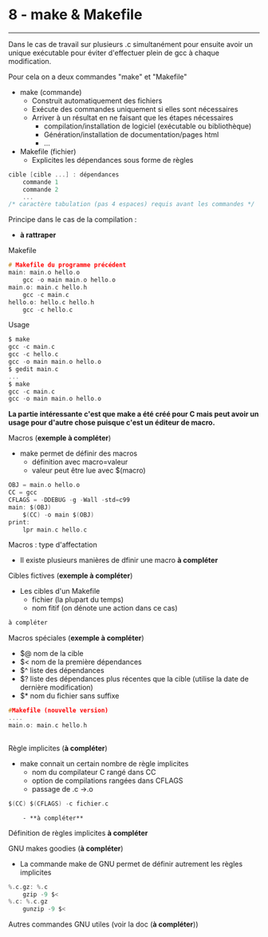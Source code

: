 # 8 - make & Makefile
---
Dans le cas de travail sur plusieurs .c simultanément pour ensuite avoir un unique exécutable pour éviter d'effectuer plein de gcc à chaque modification.

Pour cela on a deux commandes "make" et "Makefile"

- make (commande)
	- Construit automatiquement des fichiers
	- Exécute des commandes uniquement si elles sont nécessaires
	- Arriver à un résultat en ne faisant que les étapes nécessaires
		- compilation/installation de logiciel (exécutable ou bibliothèque)
		- Génération/installation de documentation/pages html
		- ...
- Makefile (fichier)
	- Explicites les dépendances sous forme de règles

```C
cible [cible ...] : dépendances
	commande 1
	commande 2
	...
/* caractère tabulation (pas 4 espaces) requis avant les commandes */
```

Principe dans le cas de la compilation :
- **à rattraper**

Makefile
```C
# Makefile du programme précédent
main: main.o hello.o
	gcc -o main main.o hello.o
main.o: main.c hello.h
	gcc -c main.c
hello.o: hello.c hello.h
	gcc -c hello.c
```
Usage
```C
$ make
gcc -c main.c
gcc -c hello.c
gcc -o main main.o hello.o
$ gedit main.c
...
$ make
gcc -c main.c
gcc -o main main.o hello.o
```

**La partie intéressante c'est que make a été créé pour C mais peut avoir un usage pour d'autre chose puisque c'est un éditeur de macro.**

Macros (**exemple à compléter**)
- make permet de définir des macros
	- définition avec macro=valeur
	- valeur peut être lue avec $(macro)
```C
OBJ = main.o hello.o
CC = gcc
CFLAGS = -DDEBUG -g -Wall -std=c99
main: $(OBJ)
	$(CC) -o main $(OBJ)
print:
	lpr main.c hello.c
```

Macros : type d'affectation
- Il existe plusieurs manières de dfinir une macro
**à compléter**

Cibles fictives (**exemple à compléter**)
- Les cibles d'un Makefile
	- fichier (la plupart du temps)
	- nom fitif (on dénote une action dans ce cas)
```C
à compléter
```

Macros spéciales (**exemple à compléter**)
- $@ nom de la cible
- $< nom de la première dépendances
- $^ liste des dépendances
- $? liste des dépendances plus récentes que la cible (utilise la date de dernière modification)
- $* nom du fichier sans suffixe
```C
#Makefile (nouvelle version)
....
main.o: main.c hello.h
	
```
Règle implicites (**à compléter**)
- make connait un certain nombre de règle implicites
	- nom du compilateur C rangé dans CC
	- option de compilations rangées dans CFLAGS
	- passage de .c ->.o
```C
$(CC) $(CFLAGS) -c fichier.c
```
		- **à compléter**

Définition de règles implicites
**à compléter**

GNU makes goodies (**à compléter**)
- La commande make de GNU permet de définir autrement les règles implicites
```C
%.c.gz: %.c
	gzip -9 $<
%.c: %.c.gz
	gunzip -9 $<
```
Autres commandes GNU utiles (voir la doc (**à compléter**))

